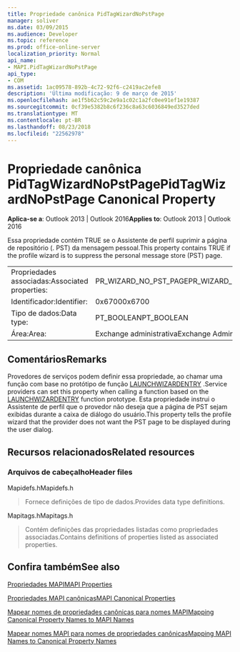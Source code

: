 ```yaml
---
title: Propriedade canônica PidTagWizardNoPstPage
manager: soliver
ms.date: 03/09/2015
ms.audience: Developer
ms.topic: reference
ms.prod: office-online-server
localization_priority: Normal
api_name:
- MAPI.PidTagWizardNoPstPage
api_type:
- COM
ms.assetid: 1ac09578-892b-4c72-92f6-c2419ac2efe8
description: 'Última modificação: 9 de março de 2015'
ms.openlocfilehash: ae1f5b62c59c2e9a1c02c1a2fc0ee91ef1e19387
ms.sourcegitcommit: 0cf39e5382b8c6f236c8a63c6036849ed3527ded
ms.translationtype: MT
ms.contentlocale: pt-BR
ms.lasthandoff: 08/23/2018
ms.locfileid: "22562978"
---
```

# <a name="pidtagwizardnopstpage-canonical-property"></a><span data-ttu-id="bf3b8-103">Propriedade canônica PidTagWizardNoPstPage</span><span class="sxs-lookup"><span data-stu-id="bf3b8-103">PidTagWizardNoPstPage Canonical Property</span></span>

  
  
<span data-ttu-id="bf3b8-104">**Aplica-se a**: Outlook 2013 | Outlook 2016</span><span class="sxs-lookup"><span data-stu-id="bf3b8-104">**Applies to**: Outlook 2013 | Outlook 2016</span></span> 
  
<span data-ttu-id="bf3b8-105">Essa propriedade contém TRUE se o Assistente de perfil suprimir a página de repositório (. PST) da mensagem pessoal.</span><span class="sxs-lookup"><span data-stu-id="bf3b8-105">This property contains TRUE if the profile wizard is to suppress the personal message store (PST) page.</span></span>
  
|||
|:-----|:-----|
|<span data-ttu-id="bf3b8-106">Propriedades associadas:</span><span class="sxs-lookup"><span data-stu-id="bf3b8-106">Associated properties:</span></span>  <br/> |<span data-ttu-id="bf3b8-107">PR_WIZARD_NO_PST_PAGE</span><span class="sxs-lookup"><span data-stu-id="bf3b8-107">PR_WIZARD_NO_PST_PAGE</span></span>  <br/> |
|<span data-ttu-id="bf3b8-108">Identificador:</span><span class="sxs-lookup"><span data-stu-id="bf3b8-108">Identifier:</span></span>  <br/> |<span data-ttu-id="bf3b8-109">0x6700</span><span class="sxs-lookup"><span data-stu-id="bf3b8-109">0x6700</span></span>  <br/> |
|<span data-ttu-id="bf3b8-110">Tipo de dados:</span><span class="sxs-lookup"><span data-stu-id="bf3b8-110">Data type:</span></span>  <br/> |<span data-ttu-id="bf3b8-111">PT_BOOLEAN</span><span class="sxs-lookup"><span data-stu-id="bf3b8-111">PT_BOOLEAN</span></span>  <br/> |
|<span data-ttu-id="bf3b8-112">Área:</span><span class="sxs-lookup"><span data-stu-id="bf3b8-112">Area:</span></span>  <br/> |<span data-ttu-id="bf3b8-113">Exchange administrativa</span><span class="sxs-lookup"><span data-stu-id="bf3b8-113">Exchange Administrative</span></span>  <br/> |
   
## <a name="remarks"></a><span data-ttu-id="bf3b8-114">Comentários</span><span class="sxs-lookup"><span data-stu-id="bf3b8-114">Remarks</span></span>

<span data-ttu-id="bf3b8-115">Provedores de serviços podem definir essa propriedade, ao chamar uma função com base no protótipo de função [LAUNCHWIZARDENTRY](launchwizardentry.md) .</span><span class="sxs-lookup"><span data-stu-id="bf3b8-115">Service providers can set this property when calling a function based on the [LAUNCHWIZARDENTRY](launchwizardentry.md) function prototype.</span></span> <span data-ttu-id="bf3b8-116">Esta propriedade instrui o Assistente de perfil que o provedor não deseja que a página de PST sejam exibidas durante a caixa de diálogo do usuário.</span><span class="sxs-lookup"><span data-stu-id="bf3b8-116">This property tells the profile wizard that the provider does not want the PST page to be displayed during the user dialog.</span></span> 
  
## <a name="related-resources"></a><span data-ttu-id="bf3b8-117">Recursos relacionados</span><span class="sxs-lookup"><span data-stu-id="bf3b8-117">Related resources</span></span>

### <a name="header-files"></a><span data-ttu-id="bf3b8-118">Arquivos de cabeçalho</span><span class="sxs-lookup"><span data-stu-id="bf3b8-118">Header files</span></span>

<span data-ttu-id="bf3b8-119">Mapidefs.h</span><span class="sxs-lookup"><span data-stu-id="bf3b8-119">Mapidefs.h</span></span>
  
> <span data-ttu-id="bf3b8-120">Fornece definições de tipo de dados.</span><span class="sxs-lookup"><span data-stu-id="bf3b8-120">Provides data type definitions.</span></span>
    
<span data-ttu-id="bf3b8-121">Mapitags.h</span><span class="sxs-lookup"><span data-stu-id="bf3b8-121">Mapitags.h</span></span>
  
> <span data-ttu-id="bf3b8-122">Contém definições das propriedades listadas como propriedades associadas.</span><span class="sxs-lookup"><span data-stu-id="bf3b8-122">Contains definitions of properties listed as associated properties.</span></span>
    
## <a name="see-also"></a><span data-ttu-id="bf3b8-123">Confira também</span><span class="sxs-lookup"><span data-stu-id="bf3b8-123">See also</span></span>



[<span data-ttu-id="bf3b8-124">Propriedades MAPI</span><span class="sxs-lookup"><span data-stu-id="bf3b8-124">MAPI Properties</span></span>](mapi-properties.md)
  
[<span data-ttu-id="bf3b8-125">Propriedades MAPI canônicas</span><span class="sxs-lookup"><span data-stu-id="bf3b8-125">MAPI Canonical Properties</span></span>](mapi-canonical-properties.md)
  
[<span data-ttu-id="bf3b8-126">Mapear nomes de propriedades canônicas para nomes MAPI</span><span class="sxs-lookup"><span data-stu-id="bf3b8-126">Mapping Canonical Property Names to MAPI Names</span></span>](mapping-canonical-property-names-to-mapi-names.md)
  
[<span data-ttu-id="bf3b8-127">Mapear nomes MAPI para nomes de propriedades canônicas</span><span class="sxs-lookup"><span data-stu-id="bf3b8-127">Mapping MAPI Names to Canonical Property Names</span></span>](mapping-mapi-names-to-canonical-property-names.md)

